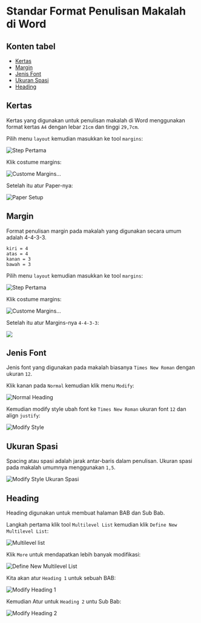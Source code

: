 # Standar Format Penulisan Makalah di Word

## Konten tabel
- [Kertas](#kertas)
- [Margin](#margin)
- [Jenis Font](#jenis-font)
- [Ukuran Spasi](#ukuran-spasi)
- [Heading](#heading)

## Kertas

Kertas yang digunakan untuk penulisan makalah di Word menggunakan format kertas `A4` dengan lebar `21cm` dan tinggi `29,7cm`.

Pilih menu `layout` kemudian masukkan ke tool `margins`:

![Step Pertama](img/kertas/langkah1.png)

Klik costume margins:

![Custome Margins...](img/kertas/langkah2.png)

Setelah itu atur Paper-nya:

![Paper Setup](img/kertas/langkah3.png)

## Margin

Format penulisan margin pada makalah yang digunakan secara umum adalah 4-4-3-3.

    kiri = 4
    atas = 4
    kanan = 3
    bawah = 3

Pilih menu `layout` kemudian masukkan ke tool `margins`:

![Step Pertama](img/kertas/langkah1.png)

Klik costume margins:

![Custome Margins...](img/kertas/langkah2.png)

Setelah itu atur Margins-nya `4-4-3-3`:

![](img/margin/langkah1.png)

## Jenis Font

Jenis font yang digunakan pada makalah biasanya `Times New Roman` dengan ukuran `12`.

Klik kanan pada `Normal` kemudian klik menu `Modify`:

![Normal Heading](img/jenis-font/langkah1.png)

Kemudian modify style ubah font ke `Times New Roman` ukuran font `12` dan align `justify`:

![Modify Style](img/jenis-font/langkah2.png)

## Ukuran Spasi

Spacing atau spasi adalah jarak antar-baris dalam penulisan. Ukuran spasi pada makalah umumnya menggunakan `1,5`.

![Modify Style Ukuran Spasi](img/ukuran-spasi/langkah1.png)

## Heading

Heading digunakan untuk membuat halaman BAB dan Sub Bab.

Langkah pertama klik tool `Multilevel List` kemudian klik `Define New Multilevel List`:

![Multilevel list](img/heading/langkah1.png)

Klik `More` untuk mendapatkan lebih banyak modifikasi:

![Define New Multilevel List](img/heading/langkah2.png)

Kita akan atur `Heading 1` untuk sebuah BAB:

![Modify Heading 1](img/heading/langkah3.png)

Kemudian Atur untuk `Heading 2` untu Sub Bab:

<img src="img/heading/langkah4.png" alt="Modify Heading 2" style="pointer-events: none;">